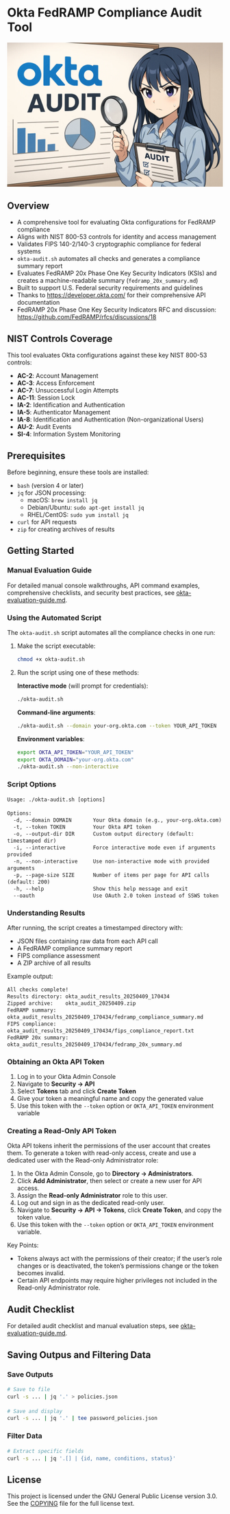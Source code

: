 # Okta FedRAMP Compliance Audit Tool

<img src="image.webp" width="600" alt="Okta Audit">


## Overview
- A comprehensive tool for evaluating Okta configurations for FedRAMP compliance
- Aligns with NIST 800-53 controls for identity and access management
- Validates FIPS 140-2/140-3 cryptographic compliance for federal systems
 - `okta-audit.sh` automates all checks and generates a compliance summary report
 - Evaluates FedRAMP 20x Phase One Key Security Indicators (KSIs) and creates a machine-readable summary (`fedramp_20x_summary.md`)
- Built to support U.S. Federal security requirements and guidelines
 - Thanks to https://developer.okta.com/ for their comprehensive API documentation
 - FedRAMP 20x Phase One Key Security Indicators RFC and discussion: https://github.com/FedRAMP/rfcs/discussions/18

## NIST Controls Coverage
This tool evaluates Okta configurations against these key NIST 800-53 controls:
- **AC-2**: Account Management
- **AC-3**: Access Enforcement
- **AC-7**: Unsuccessful Login Attempts
- **AC-11**: Session Lock
- **IA-2**: Identification and Authentication
- **IA-5**: Authenticator Management
- **IA-8**: Identification and Authentication (Non-organizational Users)
- **AU-2**: Audit Events
- **SI-4**: Information System Monitoring

## Prerequisites

Before beginning, ensure these tools are installed:

- `bash` (version 4 or later)
- `jq` for JSON processing:
  - macOS: `brew install jq`
  - Debian/Ubuntu: `sudo apt-get install jq`
  - RHEL/CentOS: `sudo yum install jq`
- `curl` for API requests
- `zip` for creating archives of results

## Getting Started

### Manual Evaluation Guide

For detailed manual console walkthroughs, API command examples, comprehensive checklists, and security best practices, see [okta-evaluation-guide.md](okta-evaluation-guide.md).

### Using the Automated Script

The `okta-audit.sh` script automates all the compliance checks in one run:

1. Make the script executable:
   ```bash
   chmod +x okta-audit.sh
   ```

2. Run the script using one of these methods:

   **Interactive mode** (will prompt for credentials):
   ```bash
   ./okta-audit.sh
   ```

   **Command-line arguments**:
   ```bash
   ./okta-audit.sh --domain your-org.okta.com --token YOUR_API_TOKEN
   ```

   **Environment variables**:
   ```bash
   export OKTA_API_TOKEN="YOUR_API_TOKEN"
   export OKTA_DOMAIN="your-org.okta.com"
   ./okta-audit.sh --non-interactive
   ```

### Script Options

```
Usage: ./okta-audit.sh [options]

Options:
  -d, --domain DOMAIN       Your Okta domain (e.g., your-org.okta.com)
  -t, --token TOKEN         Your Okta API token
  -o, --output-dir DIR      Custom output directory (default: timestamped dir)
  -i, --interactive         Force interactive mode even if arguments provided
  -n, --non-interactive     Use non-interactive mode with provided arguments
  -p, --page-size SIZE      Number of items per page for API calls (default: 200)
  -h, --help                Show this help message and exit
  --oauth                   Use OAuth 2.0 token instead of SSWS token
```

### Understanding Results

After running, the script creates a timestamped directory with:
- JSON files containing raw data from each API call
- A FedRAMP compliance summary report
- FIPS compliance assessment
- A ZIP archive of all results

Example output:
```
All checks complete!
Results directory: okta_audit_results_20250409_170434
Zipped archive:    okta_audit_20250409.zip
FedRAMP summary:   okta_audit_results_20250409_170434/fedramp_compliance_summary.md
FIPS compliance:   okta_audit_results_20250409_170434/fips_compliance_report.txt
FedRAMP 20x summary:   okta_audit_results_20250409_170434/fedramp_20x_summary.md
```

### Obtaining an Okta API Token

1. Log in to your Okta Admin Console
2. Navigate to **Security → API**
3. Select **Tokens** tab and click **Create Token**
4. Give your token a meaningful name and copy the generated value
5. Use this token with the `--token` option or `OKTA_API_TOKEN` environment variable

### Creating a Read-Only API Token

Okta API tokens inherit the permissions of the user account that creates them. To generate a token with read-only access, create and use a dedicated user with the Read-only Administrator role:

1. In the Okta Admin Console, go to **Directory → Administrators**.
2. Click **Add Administrator**, then select or create a new user for API access.
3. Assign the **Read-only Administrator** role to this user.
4. Log out and sign in as the dedicated read-only user.
5. Navigate to **Security → API → Tokens**, click **Create Token**, and copy the token value.
6. Use this token with the `--token` option or `OKTA_API_TOKEN` environment variable.

Key Points:
- Tokens always act with the permissions of their creator; if the user’s role changes or is deactivated, the token’s permissions change or the token becomes invalid.
- Certain API endpoints may require higher privileges not included in the Read-only Administrator role.

## Audit Checklist
For detailed audit checklist and manual evaluation steps, see [okta-evaluation-guide.md](okta-evaluation-guide.md).
## Saving Outpus and Filtering Data

### Save Outputs
```bash
# Save to file
curl -s ... | jq '.' > policies.json

# Save and display
curl -s ... | jq '.' | tee password_policies.json
```

### Filter Data
```bash
# Extract specific fields
curl -s ... | jq '.[] | {id, name, conditions, status}'
```

## License

This project is licensed under the GNU General Public License version 3.0. See the [COPYING](COPYING) file for the full license text.